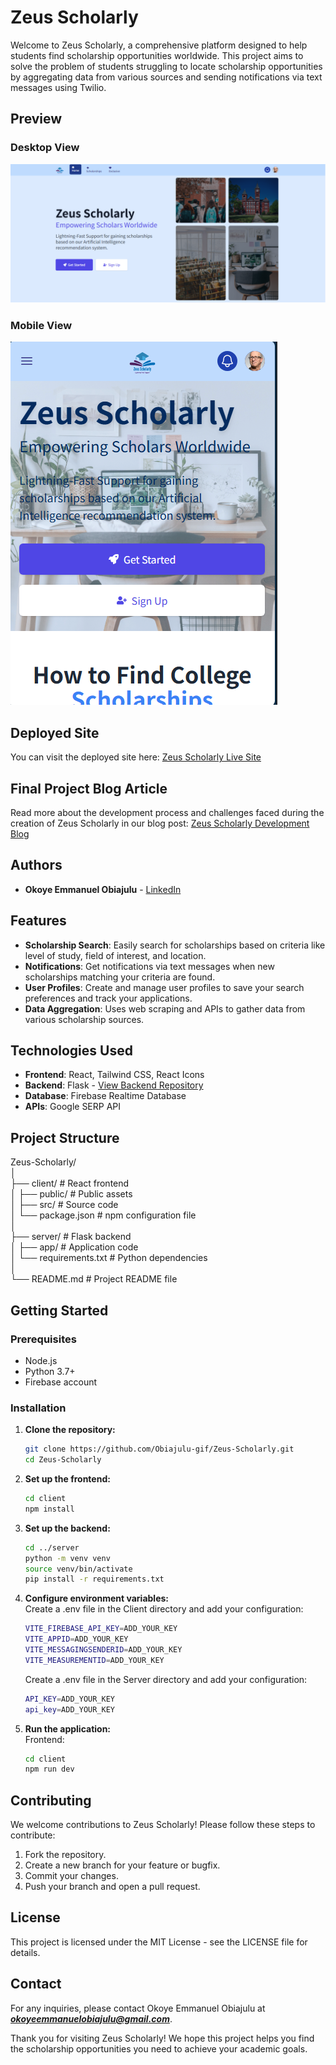 # Zeus Scholarly

Welcome to Zeus Scholarly, a comprehensive platform designed to help students find scholarship opportunities worldwide. This project aims to solve the problem of students struggling to locate scholarship opportunities by aggregating data from various sources and sending notifications via text messages using Twilio.

## Preview

### Desktop View

![alt text](./src/assets/image.png)

### Mobile View

![alt text](./src/assets/image-1.png)
## Deployed Site

You can visit the deployed site here: [Zeus Scholarly Live Site](#https://zeus-scholarly.onrender.com/)

## Final Project Blog Article

Read more about the development process and challenges faced during the creation of Zeus Scholarly in our blog post: [Zeus Scholarly Development Blog](#your-blog-article-url)

## Authors

- **Okoye Emmanuel Obiajulu** - [LinkedIn](#https://www.linkedin.com/in/emmanuel-okoye-79a387200/
)
## Features

- **Scholarship Search**: Easily search for scholarships based on criteria like level of study, field of interest, and location.
- **Notifications**: Get notifications via text messages when new scholarships matching your criteria are found.
- **User Profiles**: Create and manage user profiles to save your search preferences and track your applications.
- **Data Aggregation**: Uses web scraping and APIs to gather data from various scholarship sources.

## Technologies Used

- **Frontend**: React, Tailwind CSS, React Icons
- **Backend**: Flask - [View Backend Repository](https://github.com/Obiajulu-gif/Zeus-Scholarly-backend)
- **Database**: Firebase Realtime Database
- **APIs**: Google SERP API

## Project Structure

Zeus-Scholarly/  
│  
├── client/ # React frontend  
│ ├── public/ # Public assets  
│ ├── src/ # Source code  
│ └── package.json # npm configuration file  
│  
├── server/ # Flask backend  
│ ├── app/ # Application code  
│ └── requirements.txt # Python dependencies  
│  
└── README.md # Project README file

## Getting Started

### Prerequisites

- Node.js
- Python 3.7+
- Firebase account

### Installation

1. **Clone the repository:**
   ```bash
   git clone https://github.com/Obiajulu-gif/Zeus-Scholarly.git
   cd Zeus-Scholarly
   ```
2. **Set up the frontend:**
   ```bash
   cd client
   npm install
   ```
3. **Set up the backend:**
   ```bash
   cd ../server
   python -m venv venv
   source venv/bin/activate
   pip install -r requirements.txt
   ```
4. **Configure environment variables:**  
   Create a .env file in the Client directory and add your configuration:
   ```bash
   VITE_FIREBASE_API_KEY=ADD_YOUR_KEY
   VITE_APPID=ADD_YOUR_KEY
   VITE_MESSAGINGSENDERID=ADD_YOUR_KEY
   VITE_MEASUREMENTID=ADD_YOUR_KEY
   ```
   Create a .env file in the Server directory and add your configuration:
   ```bash
   API_KEY=ADD_YOUR_KEY
   api_key=ADD_YOUR_KEY
   ```
5. **Run the application:**  
    Frontend:
   ```bash
   cd client
   npm run dev
   ```

## Contributing

We welcome contributions to Zeus Scholarly! Please follow these steps to contribute:

1. Fork the repository.
2. Create a new branch for your feature or bugfix.
3. Commit your changes.
4. Push your branch and open a pull request.

## License

This project is licensed under the MIT License - see the LICENSE file for details.

## Contact

For any inquiries, please contact Okoye Emmanuel Obiajulu at ***okoyeemmanuelobiajulu@gmail.com***.

Thank you for visiting Zeus Scholarly! We hope this project helps you find the scholarship opportunities you need to achieve your academic goals.
